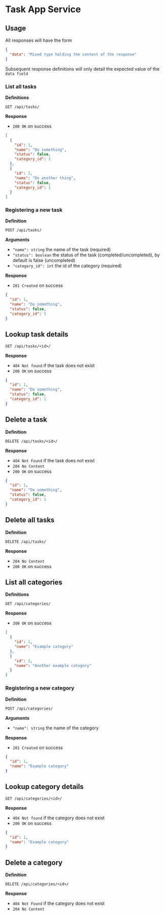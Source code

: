 # Task App Service

## Usage

All responses will have the form

```json
{
  "data": "Mixed type holding the content of the response"
}
```

Subsequent response definitions will only detail the expected value of the `data field`

### List all tasks

**Definitions**

`GET /api/tasks/`

**Response**

- `200 OK` on success

```json
[
  {
    "id": 1,
    "name": "Do something",
    "status": false,
    "category_id": 1
  },
  {
    "id": 2, 
    "name": "Do another thing", 
    "status": false,
    "category_id": 1 
  }
]
```

### Registering a new task

**Definition**

`POST /api/tasks/`

**Arguments**

- `"name": string` the name of the task (required)
- `"status": boolean` the status of the task (completed/uncompleted), by default is false (uncompleted)
- `"category_id": int` the id of the category (required)

**Response**

- `201 Created` on success

```json
{
  "id": 1,
  "name": "Do something",
  "status": false,
  "category_id": 1
}
```


## Lookup task details

`GET /api/tasks/<id>/`

**Response**

- `404 Not found` if the task does not exist
- `200 OK` on success

```json
{
  "id": 1,
  "name": "Do something",
  "status": false,
  "category_id": 1
}
```

## Delete a task

**Definition**

`DELETE /api/tasks/<id>/`

**Response**

- `404 Not Found` if the task does not exist
- `204 No Content` 
- `200 OK` on success

```json
{
  "id": 1,
  "name": "Do something",
  "status": false,
  "category_id": 1
}
```

## Delete all tasks

**Definition**

`DELETE /api/tasks/`

**Response**

- `204 No Content`
- `200 OK` on success


## List all categories


**Definitions**

`GET /api/categories/`

**Response**

- `200 OK` on success

```json
[
  {
    "id": 1,
    "name": "Example category"
  },
  {
    "id": 2, 
    "name": "Another example category"
  }
]
```

### Registering a new category

**Definition**

`POST /api/categories/`

**Arguments**

- `"name": string` the name of the category

**Response**

- `201 Created` on success

```json
{
  "id": 1,
  "name": "Example category"
}
```

## Lookup category details

`GET /api/categories/<id>/`

**Response**

- `404 Not found` if the category does not exist
- `200 OK` on success

```json
{
  "id": 1,
  "name": "Example category"
}
```

## Delete a category

**Definition**

`DELETE /api/categories/<id>/`

**Response**

- `404 Not Found` if the category does not exist
- `204 No Content` 